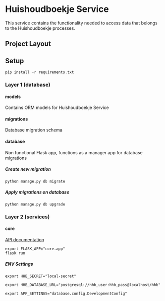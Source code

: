 # Huishoudboekje Service

This service contains the functionality needed to access data that belongs to the Huishoudboekje processes.
 
## Project Layout

## Setup

```shell script
pip install -r requirements.txt
```
### Layer 1 (database)

#### models
Contains ORM models for Huishoudboekje Service

#### migrations
Database migration schema

#### database
Non functional Flask app, functions as a manager app for database migrations

##### Create new migration
```shell script
python manage.py db migrate
```

##### Apply migrations on database
```shell script
python manage.py db upgrade
```
### Layer 2 (services)

#### core
[API documentation](docs/openapi.yaml)

```shell script
export FLASK_APP="core.app"
flask run
```

##### ENV Settings
```.env
export HHB_SECRET="local-secret"

export HHB_DATABASE_URL="postgresql://hhb_user:hhb_pass@localhost/hhb"

export APP_SETTINGS="database.config.DevelopmentConfig"
```

